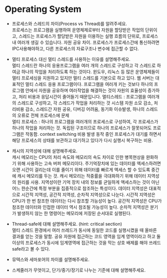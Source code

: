 # Operating System  

* 프로세스와 스레드의 차이(Process vs Thread)를 알려주세요.  
프로세스는 프로그램을 실행하여 운영체제로부터 자원을 할당받은 작업의 단위이고, 스레드는 프로세스가 할당받은 자원을 이용하는 실행 흐름의 단위로, 프로세스 내 여러개 생길 수 있습니다. 자원 공유 차이. 프로세스가 프로세스간에 통신하려면 IPC사용해야하고, 다른 프로세스의 자료구조나 변수에 접근할 수 없다.  

* 멀티 프로세스 대신 멀티 스레드를 사용하는 이유를 설명해주세요.  
멀티 스레드란 하나의 응용프로그램을 여러 개의 스레드로 구성하고 각 스레드로 하여금 하나의 작업을 처리하도록 하는 것이다. 윈도우, 리눅스 등 많은 운영체제들이 멀티 프로세싱을 지원하고 있지만 멀티 스레드를 기본으로 하고 있다. 웹 서버는 대표적인 멀티 스레드 응용 프로그램이다. 프로그램을 여러개 키는 것보다 하나의 프로그램 안에서 자원을 공유하며 여러작업을 해결하는 것이 자원의 효율성이 증가하고, 처리 비용과 응답시간이 줄어들기 때문입니다. 
멀티스레드 : 프로그램을 여러개의 스레드로 구성하고, 각 스레드가 작업을 처리하는 것 시스템 자원 소모 감소, 처리비용 감소, 스레드간 자원 공유, 디버깅 어려움, 동기화 이슈발생, 하나의 스레드의 오류로 전체 프로세스에 문제  
멀티 프로세스 : 하나의 프로그램을 여러개의 프로세스로 구성하여, 각 프로세스가 하나의 작업을 처리하는 것. 독립된 구조이므로 하나의 프로세스가 잘못되어도 프로그램은 작동함. context switching 비용 발생 동작 중인 프로세스가 대기를 하면서 해당 프로세스의 상태를 보관하고 대기하고 있다가 다시 실행시 복구하는 비용.  

* 캐시의 지역성에 대해 설명해주세요.  
캐시 메모리는 CPU의 처리 속도와 메모리의 속도 차이로 인한 병목현상을 완화하기 위해 사용하는 고속 버퍼 메모리이다. 주기억장치에 있는 데이터를 엑세스하려면 오랜 시간이 걸리는데 이를 줄이기 위해 데이터를 빠르게 액세스 할 수 있도록 중간에 캐시 메모리를 두는 것. 캐시 메모리는 적중률을 극대화하기 위해 데이터 지역성의 원리를 사용. 지역성이란 기억 장치 내의 정보를 균일하게 액세스하는 것이 아닌 어느 한순간에 특정 부분을 집중적으로 참조하는 특성이다. 데이터 지역성은 대표적으로 시간적 지역성, 공간적 지역성, 순차적 지역성으로 나눈다. 시간적 지역성은 CPU가 한 번 참조한 데이터는 다시 참조할 가능성이 높다. 공간적 지역성은 CPU가 참조한 데이터와 인접한 데이터 역시 참조될 가능성이 높다. 순차적 지역성은 분기가 발생하지 않는 한 명령어는 메모리에 저장된 순서대로 실행된다.  

* Thread-safe에 대해 설명해주세요. (hint: critical section)  
멀티 스레드 환경에서 여러 쓰레드가 동시에 동일한 코드를 실행시켰을 때 올바른 결과를 얻는 것을 말함. 공유 자원에 접근하는 코드 영역을 임계 영역이라고 하고 둘 이상의 프로세스가 동시에 임계영역에 접근하는 것을 막는 상호 배제를 해야 쓰레드 safe라고 볼 수 있다.  

* 뮤텍스와 세마포어의 차이를 설명해주세요.  

* 스케줄러가 무엇이고, 단기/중기/장기로 나누는 기준에 대해 설명해주세요.  
